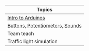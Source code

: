 | Topics
|----------------
| [Intro to Arduinos](intro_to_arduino.pptx)
| [Buttons, Potentiometers, Sounds](input_output.pptx)
| Team teach
| Traffic light simulation
